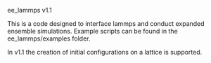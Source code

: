ee_lammps v1.1

This is a code designed to interface lammps and conduct expanded ensemble simulations. 
Example scripts can be found in the ee_lammps/examples folder.

In v1.1 the creation of initial configurations on a lattice is supported.
